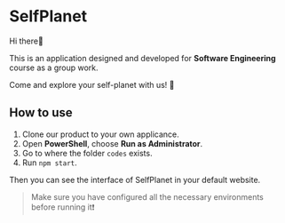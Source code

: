 # SelfPlanet
Hi there👋

This is an application designed and developed for **Software Engineering** course as a group work.

Come and explore your self-planet with us! 🤖

## How to use

1. Clone our product to your own applicance.
2. Open **PowerShell**, choose **Run as Administrator**.
3. Go to where the folder `codes` exists.
4. Run `npm start`.

Then you can see the interface of SelfPlanet in your default website. 

> Make sure you have configured all the necessary environments before running it❗
